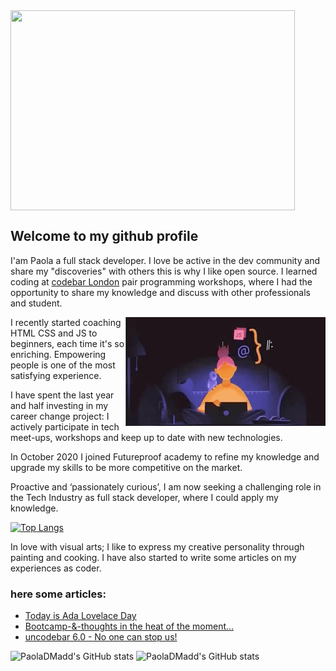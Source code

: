 <img align="center" height="320px" width="95%" src = "https://github.com/PaolaDMadd/PaolaDMadd/blob/main/myname.gif">

## Welcome to my github profile
I'am Paola a full stack developer. I love be active in the dev community and share my "discoveries" with others this is why I like open source.
I learned coding at [codebar London](https://codebar.io/) pair programming workshops, where I had the opportunity to share my knowledge and discuss with other professionals and student. 

<img align="right" src="https://github.com/PaolaDMadd/PaolaDMadd/blob/main/womancoder.gif" />

I recently started coaching HTML CSS and JS to beginners, each time it's so enriching.
Empowering people is one of the most satisfying experience.

I have spent the last year and half investing in my career change project:  I actively participate in tech meet-ups, workshops and keep up to date with new technologies. 

In October 2020 I joined Futureproof academy to refine my knowledge and upgrade my skills to be more competitive on the market.

Proactive and ‘passionately curious’, I am now seeking a challenging role in the Tech Industry as full stack developer, where I could apply my knowledge.

[![Top Langs](https://github-readme-stats.vercel.app/api/top-langs/?username=PaolaDMadd&layout=compact&langs_count=4)](https://github.com/PaolaDMadd/github-readme-stats)

In love with visual arts; I like to express my creative personality through painting and cooking.
I have also started to write some articles on my experiences as coder.

### here some articles:
- [Today is Ada Lovelace Day](https://paoladm.medium.com/today-is-ada-lovelace-day-54f6d7186f3a)
- [Bootcamp-&-thoughts in the heat of the moment…](https://paoladm.medium.com/thoughts-in-the-heat-of-the-moment-372be6ea66)
- [uncodebar 6.0 - No one can stop us!](https://medium.com/the-codelog/uncodebar-6-0-no-one-can-stop-us-5f55f853add9)

![PaolaDMadd's GitHub stats](https://github-readme-stats.vercel.app/api?username=PaolaDMadd&show_icons=true&theme=synthwave) 
![PaolaDMadd's GitHub stats](https://github-readme-stats.vercel.app/api?username=PaolaDMadd&show_icons=true&theme=synthwave?count_private=true) 
